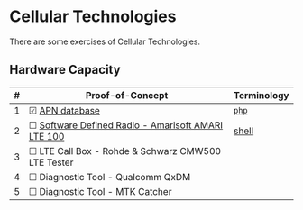 # Cellular Technologies

There are some exercises of Cellular Technologies.

## Hardware Capacity 

| #| Proof-of-Concept                                            | Terminology                              |
|--|-------------------------------------------------------------|------------------------------------------|
| 1| ☑ [APN database](apn)                                       | [`php`](http://45.77.13.97/cgi-bin/apn)  |
| 2| ☐ [Software Defined Radio - Amarisoft AMARI LTE 100](sdr)   | [shell](sdr)                             |
| 3| ☐ LTE Call Box - Rohde & Schwarz CMW500 LTE Tester          |                                          |
| 4| ☐ Diagnostic Tool - Qualcomm QxDM                           |                                          |
| 5| ☐ Diagnostic Tool - MTK Catcher                             |                                          |
								                                            

